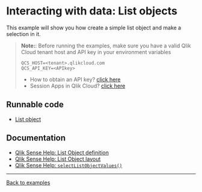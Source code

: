 # Interacting with data: List objects

This example will show you how create a simple list object and make a selection
in it.

> **Note:**: Before running the examples, make sure you have a valid Qlik Cloud tenant host and API key in your environment variables
> ```
> QCS_HOST=<tenant>.qlikcloud.com
> QCS_API_KEY=<APIkey>
> ```
> - How to obtain an API key? [click here](https://qlik.dev/tutorials/generate-your-first-api-key)
> - Session Apps in Qlik Cloud? [click here](https://qlik.dev/apis/json-rpc/qix#session-apps)

## Runnable code

* [List object](./list-object.js)

## Documentation

* [Qlik Sense Help: List Object definition](http://help.qlik.com/en-US/sense-developer/June2017/Subsystems/EngineAPI/Content/GenericObject/PropertyLevel/ListObjectDef.htm)
* [Qlik Sense Help: List Object layout](http://help.qlik.com/en-US/sense-developer/June2017/Subsystems/EngineAPI/Content/GenericObject/LayoutLevel/ListObject.htm)
* [Qlik Sense Help: `selectListObjectValues()`](http://help.qlik.com/en-US/sense-developer/June2017/Subsystems/EngineAPI/Content/Classes/GenericObjectClass/GenericObject-class-SelectListObjectValues-method.htm)
---

[Back to examples](/examples/README.md#runnable-examples)
